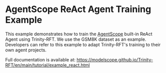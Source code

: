 # AgentScope ReAct Agent Training Example

This example demonstrates how to train the [AgentScope](https://github.com/agentscope-ai/agentscope) built-in ReAct Agent using Trinity-RFT. We use the GSM8K dataset as an example. Developers can refer to this example to adapt Trinity-RFT's training to their own agent projects.

Full documentation is available at: https://modelscope.github.io/Trinity-RFT/en/main/tutorial/example_react.html
